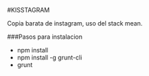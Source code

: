 #KISSTAGRAM

Copia barata de instagram, uso del stack mean.

###Pasos para instalacion
- npm install
- npm install -g grunt-cli
- grunt

